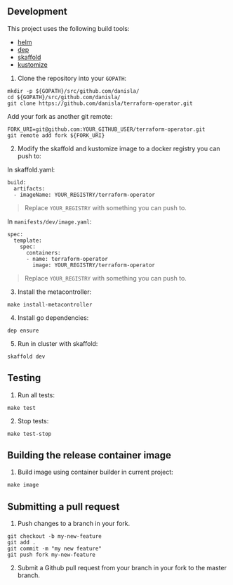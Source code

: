 ## Development

This project uses the following build tools:

- [helm](https://helm.sh/)
- [dep](https://github.com/golang/dep)
- [skaffold](https://github.com/GoogleContainerTools/skaffold)
- [kustomize](https://github.com/kubernetes-sigs/kustomize)

1. Clone the repository into your `GOPATH`:

```
mkdir -p ${GOPATH}/src/github.com/danisla/
cd ${GOPATH}/src/github.com/danisla/
git clone https://github.com/danisla/terraform-operator.git
```

Add your fork as another git remote:

```
FORK_URI=git@github.com:YOUR_GITHUB_USER/terraform-operator.git
git remote add fork ${FORK_URI}
```

2. Modify the skaffold and kustomize image to a docker registry you can push to:

In skaffold.yaml:

```
build:
  artifacts:
  - imageName: YOUR_REGISTRY/terraform-operator
```

> Replace `YOUR_REGISTRY` with something you can push to. 

In `manifests/dev/image.yaml`:

```
spec:
  template:
    spec:
      containers:
      - name: terraform-operator
        image: YOUR_REGISTRY/terraform-operator
```

> Replace `YOUR_REGISTRY` with something you can push to.

3. Install the metacontroller:

```
make install-metacontroller
```

4. Install go dependencies:

```
dep ensure
```

5. Run in cluster with skaffold:

```
skaffold dev
```

## Testing

1. Run all tests:

```
make test
```

2. Stop tests:

```
make test-stop
```

## Building the release container image

1. Build image using container builder in current project:

```
make image
```

## Submitting a pull request

1. Push changes to a branch in your fork.

```
git checkout -b my-new-feature
git add .
git commit -m "my new feature"
git push fork my-new-feature
```

2. Submit a Github pull request from your branch in your fork to the master branch.
